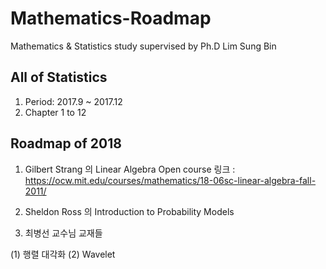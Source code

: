 # Mathematics-Roadmap

Mathematics &amp; Statistics study supervised by Ph.D Lim Sung Bin

## All of Statistics

1. Period: 2017.9 ~ 2017.12
2. Chapter 1 to 12

## Roadmap of 2018

1. Gilbert Strang 의 Linear Algebra 
Open course 링크 : https://ocw.mit.edu/courses/mathematics/18-06sc-linear-algebra-fall-2011/

2. Sheldon Ross 의 Introduction to Probability Models

3. 최병선 교수님 교재들

(1) 행렬 대각화 
(2) Wavelet 
